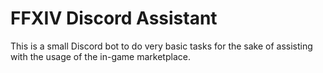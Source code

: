 # FFXIV Discord Assistant

This is a small Discord bot to do very basic tasks for the sake of assisting with the usage of the in-game marketplace.